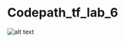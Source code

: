 # Codepath_tf_lab_6

![alt text](https://github.com/Vybavnag/Codepath_tf_lab6/blob/main/Animation.gif)

